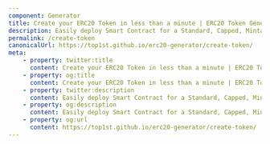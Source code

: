 ```yaml
---
component: Generator
title: Create your ERC20 Token in less than a minute | ERC20 Token Generator
description: Easily deploy Smart Contract for a Standard, Capped, Mintable, Burnable, Payable ERC20 Token. No login. No setup. No coding required.
permalink: /create-token
canonicalUrl: https://top1st.github.io/erc20-generator/create-token/
meta:
    - property: twitter:title
      content: Create your ERC20 Token in less than a minute | ERC20 Token Generator
    - property: og:title
      content: Create your ERC20 Token in less than a minute | ERC20 Token Generator
    - property: twitter:description
      content: Easily deploy Smart Contract for a Standard, Capped, Mintable, Burnable, Payable ERC20 Token. No login. No setup. No coding required.
    - property: og:description
      content: Easily deploy Smart Contract for a Standard, Capped, Mintable, Burnable, Payable ERC20 Token. No login. No setup. No coding required.
    - property: og:url
      content: https://top1st.github.io/erc20-generator/create-token/
---
```


